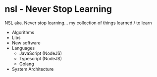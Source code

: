 # nsl - Never Stop Learning

NSL aka. Never stop learning... my collection of things learned / to learn

- Algorithms
- Libs
- New software
- Languages
  - JavaScript (NodeJS)
  - Typescript (NodeJS)
  - Golang
- System Architecture
